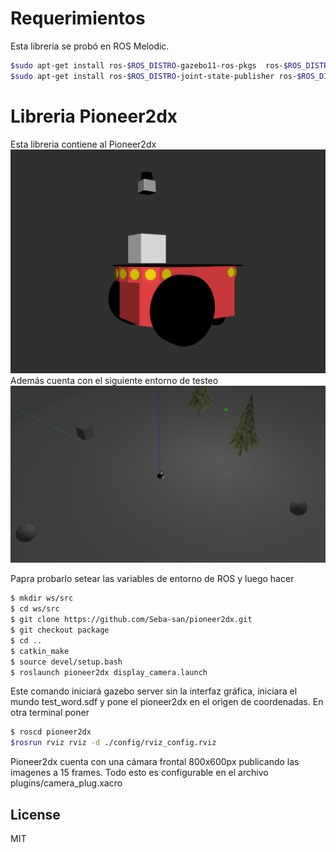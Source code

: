 # Requerimientos
Esta libreria se probó en ROS Melodic.
```sh
$sudo apt-get install ros-$ROS_DISTRO-gazebo11-ros-pkgs  ros-$ROS_DISTRO-gazebo11-ros-control 
$sudo apt-get install ros-$ROS_DISTRO-joint-state-publisher ros-$ROS_DISTRO-robot-state-publisher
```
# Libreria Pioneer2dx
Esta libreria contiene al Pioneer2dx  
![](images/pioneer2dx.png)
Además cuenta con el siguiente entorno de testeo
![](images/escenario.jpg)

Papra probarlo setear las variables de entorno de ROS y luego hacer

```sh
$ mkdir ws/src
$ cd ws/src
$ git clone https://github.com/Seba-san/pioneer2dx.git
$ git checkout package
$ cd ..
$ catkin_make
$ source devel/setup.bash
$ roslaunch pioneer2dx display_camera.launch
```
Este comando iniciará gazebo server sin la interfaz gráfica, iniciara el mundo test_word.sdf y pone el pioneer2dx en el origen de coordenadas.
En otra terminal poner
```sh
$ roscd pioneer2dx
$rosrun rviz rviz -d ./config/rviz_config.rviz
```

Pioneer2dx cuenta con una cámara  frontal 800x600px publicando las imagenes a 15 frames. Todo esto es configurable en el archivo plugins/camera_plug.xacro




License
----

MIT

